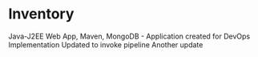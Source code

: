# Inventory
 Java-J2EE Web App, Maven, MongoDB - Application created for DevOps Implementation
 Updated to invoke pipeline
 Another update
 
